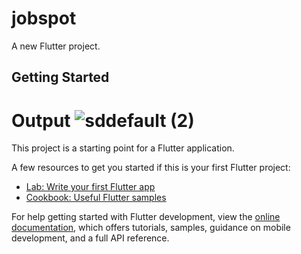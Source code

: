 # jobspot

A new Flutter project.

## Getting Started

# Output ![sddefault (2)](https://github.com/DanishAhwan/Splash-Login-Signup-ForgotPass-Screen-UI/assets/140817259/79334a6d-9ff6-4c13-9c7d-845c6a3a4c7b)


This project is a starting point for a Flutter application.

A few resources to get you started if this is your first Flutter project:

- [Lab: Write your first Flutter app](https://docs.flutter.dev/get-started/codelab)
- [Cookbook: Useful Flutter samples](https://docs.flutter.dev/cookbook)

For help getting started with Flutter development, view the
[online documentation](https://docs.flutter.dev/), which offers tutorials,
samples, guidance on mobile development, and a full API reference.
